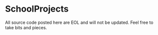 # SchoolProjects
All source code posted here are EOL and will not be updated. Feel free to take bits and pieces.
